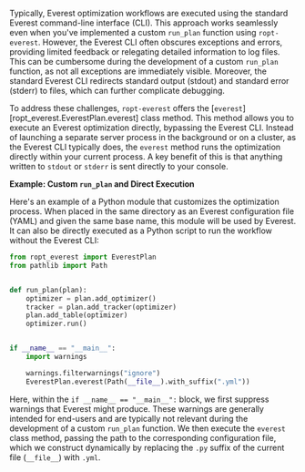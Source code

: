 Typically, Everest optimization workflows are executed using the standard
Everest command-line interface (CLI). This approach works seamlessly even when
you've implemented a custom `run_plan` function using `ropt-everest`. However,
the Everest CLI often obscures exceptions and errors, providing limited feedback
or relegating detailed information to log files. This can be cumbersome during
the development of a custom `run_plan` function, as not all exceptions are
immediately visible. Moreover, the standard Everest CLI redirects standard
output (stdout) and standard error (stderr) to files, which can further
complicate debugging.

To address these challenges, `ropt-everest` offers the
[`everest`][ropt_everest.EverestPlan.everest] class method. This method allows
you to execute an Everest optimization directly, bypassing the Everest CLI.
Instead of launching a separate server process in the background or on a
cluster, as the Everest CLI typically does, the `everest` method runs the
optimization directly within your current process. A key benefit of this is that
anything written to `stdout` or `stderr` is sent directly to your console.

**Example: Custom `run_plan` and Direct Execution**

Here's an example of a Python module that customizes the optimization process.
When placed in the same directory as an Everest configuration file (YAML) and
given the same base name, this module will be used by Everest. It can also be
directly executed as a Python script to run the workflow without the Everest
CLI:

```py
from ropt_everest import EverestPlan
from pathlib import Path


def run_plan(plan):
    optimizer = plan.add_optimizer()
    tracker = plan.add_tracker(optimizer)
    plan.add_table(optimizer)
    optimizer.run()


if __name__ == "__main__":
    import warnings

    warnings.filterwarnings("ignore")
    EverestPlan.everest(Path(__file__).with_suffix(".yml"))
```

Here, within the `if __name__ == "__main__":` block, we first suppress warnings
that Everest might produce. These warnings are generally intended for end-users
and are typically not relevant during the development of a custom `run_plan`
function. We then execute the `everest` class method, passing the path to the
corresponding configuration file, which we construct dynamically by replacing
the `.py` suffix of the current file (`__file__`) with `.yml`.

